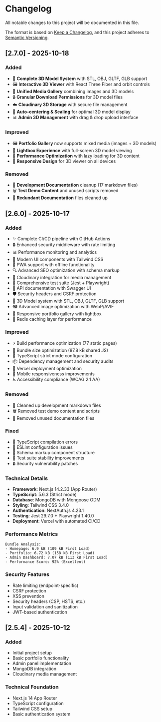 # Changelog

All notable changes to this project will be documented in this file.

The format is based on [Keep a Changelog](https://keepachangelog.com/en/1.0.0/),
and this project adheres to [Semantic Versioning](https://semver.org/spec/v2.0.0.html).

## [2.7.0] - 2025-10-18

### Added
- 🎯 **Complete 3D Model System** with STL, OBJ, GLTF, GLB support
- 🖼️ **Interactive 3D Viewer** with React Three Fiber and orbit controls
- 📱 **Unified Media Gallery** combining images and 3D models
- 🔒 **Granular Download Permissions** for 3D model files
- ☁️ **Cloudinary 3D Storage** with secure file management
- 🎨 **Auto-centering & Scaling** for optimal 3D model display
- 📊 **Admin 3D Management** with drag & drop upload interface

### Improved
- 🖼️ **Portfolio Gallery** now supports mixed media (images + 3D models)
- 📱 **Lightbox Experience** with full-screen 3D model viewing
- 🎯 **Performance Optimization** with lazy loading for 3D content
- 📐 **Responsive Design** for 3D viewer on all devices

### Removed
- 🧹 **Development Documentation** cleanup (17 markdown files)
- 🗑️ **Test Demo Content** and unused scripts removed
- 📝 **Redundant Documentation** files cleaned up

## [2.6.0] - 2025-10-17

### Added
- ✨ Complete CI/CD pipeline with GitHub Actions
- 🔒 Enhanced security middleware with rate limiting
- 📊 Performance monitoring and analytics
- 🎨 Modern UI components with Tailwind CSS
- 📱 PWA support with offline functionality
- 🔍 Advanced SEO optimization with schema markup
- 📸 Cloudinary integration for media management
- 🧪 Comprehensive test suite (Jest + Playwright)
- 📝 API documentation with Swagger UI
- 🛡️ Security headers and CSRF protection
- 🎯 3D Model system with STL, OBJ, GLTF, GLB support
- 🖼️ Advanced image optimization with WebP/AVIF
- 📱 Responsive portfolio gallery with lightbox
- 🔄 Redis caching layer for performance

### Improved
- ⚡ Build performance optimization (77 static pages)
- 🎯 Bundle size optimization (87.8 kB shared JS)
- 🔧 TypeScript strict mode configuration
- 📦 Dependency management and security audits
- 🚀 Vercel deployment optimization
- 📱 Mobile responsiveness improvements
- ♿ Accessibility compliance (WCAG 2.1 AA)

### Removed
- 🧹 Cleaned up development markdown files
- 🗑️ Removed test demo content and scripts
- 📝 Removed unused documentation files

### Fixed
- 🐛 TypeScript compilation errors
- 🔧 ESLint configuration issues
- 📝 Schema markup component structure
- 🧪 Test suite stability improvements
- 🔒 Security vulnerability patches

### Technical Details
- **Framework**: Next.js 14.2.33 (App Router)
- **TypeScript**: 5.6.3 (Strict mode)
- **Database**: MongoDB with Mongoose ODM
- **Styling**: Tailwind CSS 3.4.0
- **Authentication**: NextAuth.js 4.23.1
- **Testing**: Jest 29.7.0 + Playwright 1.40.0
- **Deployment**: Vercel with automated CI/CD

### Performance Metrics
```
Bundle Analysis:
- Homepage: 6.9 kB (109 kB First Load)
- Portfolio: 6.72 kB (158 kB First Load)
- Admin Dashboard: 7.07 kB (113 kB First Load)
- Performance Score: 92% (Excellent)
```

### Security Features
- Rate limiting (endpoint-specific)
- CSRF protection
- XSS prevention
- Security headers (CSP, HSTS, etc.)
- Input validation and sanitization
- JWT-based authentication

## [2.5.4] - 2025-10-12

### Added
- Initial project setup
- Basic portfolio functionality
- Admin panel implementation
- MongoDB integration
- Cloudinary media management

### Technical Foundation
- Next.js 14 App Router
- TypeScript configuration
- Tailwind CSS setup
- Basic authentication system